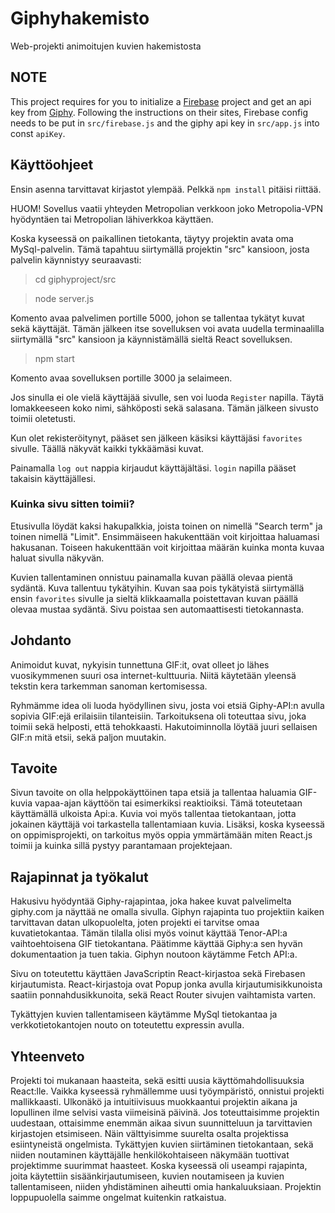 # Giphyhakemisto
Web-projekti animoitujen kuvien hakemistosta

## NOTE
This project requires for you to initialize a [Firebase](https://firebase.google.com/docs/projects/api/workflow_set-up-and-manage-project) project and get an api key from [Giphy](https://support.giphy.com/hc/en-us/articles/360020283431-Request-A-GIPHY-API-Key). Following the instructions on their sites, Firebase config needs to be put in `src/firebase.js` and the giphy api key in `src/app.js` into const `apiKey`.

## Käyttöohjeet
Ensin asenna tarvittavat kirjastot ylempää. Pelkkä `npm install` pitäisi riittää.

HUOM! Sovellus vaatii yhteyden Metropolian verkkoon joko Metropolia-VPN hyödyntäen tai Metropolian lähiverkkoa käyttäen.

Koska kyseessä on paikallinen tietokanta, täytyy projektin avata oma MySql-palvelin. Tämä tapahtuu siirtymällä projektin "src" kansioon, josta palvelin käynnistyy seuraavasti:

>cd giphyproject/src

>node server.js

Komento avaa palvelimen portille 5000, johon se tallentaa tykätyt kuvat sekä käyttäjät.
Tämän jälkeen itse sovelluksen voi avata uudella terminaalilla siirtymällä "src" kansioon ja käynnistämällä sieltä React sovelluksen.

>npm start

Komento avaa sovelluksen portille 3000 ja selaimeen.

Jos sinulla ei ole vielä käyttäjää sivulle, sen voi luoda `Register` napilla. Täytä lomakkeeseen koko nimi, sähköposti sekä salasana. Tämän jälkeen sivusto toimii oletetusti.

Kun olet rekisteröitynyt, pääset sen jälkeen käsiksi käyttäjäsi `favorites` sivulle. Täällä näkyvät kaikki tykkäämäsi kuvat.

Painamalla `log out` nappia kirjaudut käyttäjältäsi. `login` napilla pääset takaisin käyttäjällesi.

### Kuinka sivu sitten toimii?
Etusivulla löydät kaksi hakupalkkia, joista toinen on nimellä "Search term" ja toinen nimellä "Limit". Ensimmäiseen hakukenttään voit kirjoittaa haluamasi hakusanan. Toiseen hakukenttään voit kirjoittaa määrän kuinka monta kuvaa haluat sivulla näkyvän.

Kuvien tallentaminen onnistuu painamalla kuvan päällä olevaa pientä sydäntä. Kuva tallentuu tykätyihin. Kuvan saa pois tykätyistä siirtymällä ensin `favorites` sivulle ja sieltä klikkaamalla poistettavan kuvan päällä olevaa mustaa sydäntä. Sivu poistaa sen automaattisesti tietokannasta. 


## Johdanto
Animoidut kuvat, nykyisin tunnettuna GIF:it, ovat olleet jo lähes vuosikymmenen suuri osa internet-kulttuuria. Niitä käytetään yleensä tekstin kera tarkemman sanoman kertomisessa. 

Ryhmämme idea oli luoda hyödyllinen sivu, josta voi etsiä Giphy-API:n avulla sopivia GIF:ejä erilaisiin tilanteisiin. Tarkoituksena oli toteuttaa sivu, joka toimii sekä helposti, että tehokkaasti. Hakutoiminnolla löytää juuri sellaisen GIF:n mitä etsii, sekä paljon muutakin.

## Tavoite
Sivun tavoite on olla helppokäyttöinen tapa etsiä ja tallentaa haluamia GIF-kuvia vapaa-ajan käyttöön tai esimerkiksi reaktioiksi. Tämä toteutetaan käyttämällä ulkoista Api:a. Kuvia voi myös tallentaa tietokantaan, jotta jokainen käyttäjä voi tarkastella tallentamiaan kuvia. Lisäksi, koska kyseessä on oppimisprojekti, on tarkoitus myös oppia ymmärtämään miten React.js toimii ja kuinka sillä pystyy parantamaan projektejaan.

## Rajapinnat ja työkalut
Hakusivu hyödyntää Giphy-rajapintaa, joka hakee kuvat palvelimelta giphy.com ja näyttää ne omalla sivulla. Giphyn rajapinta tuo projektiin kaiken tarvittavan datan ulkopuolelta, joten projekti ei tarvitse omaa kuvatietokantaa. Tämän tilalla olisi myös voinut käyttää Tenor-API:a vaihtoehtoisena GIF tietokantana. Päätimme käyttää Giphy:a sen hyvän dokumentaation ja tuen takia. Giphyn noutoon käytämme Fetch API:a.

Sivu on toteutettu käyttäen JavaScriptin React-kirjastoa sekä Firebasen kirjautumista. React-kirjastoja ovat Popup jonka avulla kirjautumisikkunoista saatiin ponnahdusikkunoita, sekä React Router sivujen vaihtamista varten.

Tykättyjen kuvien tallentamiseen käytämme MySql tietokantaa ja verkkotietokantojen nouto on toteutettu expressin avulla.


## Yhteenveto
Projekti toi mukanaan haasteita, sekä esitti uusia käyttömahdollisuuksia React:lle. Vaikka kyseessä ryhmällemme uusi työympäristö, onnistui projekti mallikkaasti. Ulkonäkö ja intuitiivisuus muokkaantui projektin aikana ja lopullinen ilme selvisi vasta viimeisinä päivinä.
Jos toteuttaisimme projektin uudestaan, ottaisimme enemmän aikaa sivun suunnitteluun ja tarvittavien kirjastojen etsimiseen. Näin välttyisimme suurelta osalta projektissa esiintyneistä ongelmista.
Tykättyjen kuvien siirtäminen tietokantaan, sekä niiden noutaminen käyttäjälle henkilökohtaiseen näkymään tuottivat projektimme suurimmat haasteet. Koska kyseessä oli useampi rajapinta, joita käytettiin sisäänkirjautumiseen, kuvien noutamiseen ja kuvien tallentamiseen, niiden yhdistäminen aiheutti omia hankaluuksiaan. Projektin loppupuolella saimme ongelmat kuitenkin ratkaistua.
